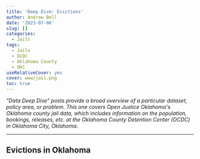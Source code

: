 ```yaml
---
title: 'Deep Dive: Evictions'
author: Andrew Bell
date: '2023-07-06'
slug: []
categories:
  - Jails
tags:
  - Jails
  - OCDC
  - Oklahoma County
  - OKC
useRelativeCover: yes
cover: www/jail.png
toc: true
---
```





*"Data Deep Dive" posts provide a broad overview of a particular dataset, policy area, or problem. This one covers Open Justice Oklahoma's Oklahoma county jail data, which includes information on the population, bookings, releases, etc. at the Oklahoma County Detention Center (OCDC) in Oklahoma City, Oklahoma.*

------------------------------------------------------------------------

## Evictions in Oklahoma

